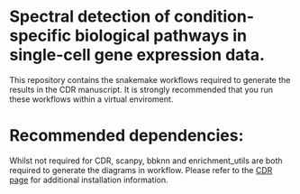 
# Spectral detection of condition-specific biological pathways in single-cell gene expression data.

This repository contains the snakemake workflows required to generate the results in the CDR manuscript. It is strongly recommended that you run these workflows within a virtual enviroment. 

# Recommended dependencies:

Whilst not required for CDR, scanpy, bbknn and enrichment_utils are both required to generate the diagrams in workflow. Please refer to the [CDR page](https://github.com/wlchin/pycdr) for additional installation information.

